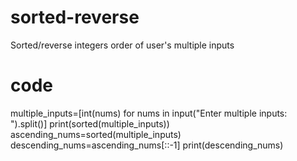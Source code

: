 # sorted-reverse
Sorted/reverse integers order of user's multiple inputs

# code

multiple_inputs=[int(nums) for nums in input("Enter multiple inputs: ").split()]
print(sorted(multiple_inputs))
ascending_nums=sorted(multiple_inputs)
descending_nums=ascending_nums[::-1]
print(descending_nums)

